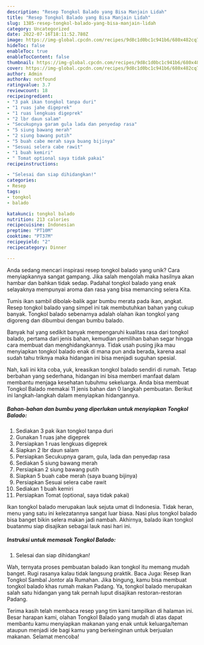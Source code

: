```yaml
---
description: "Resep Tongkol Balado yang Bisa Manjain Lidah"
title: "Resep Tongkol Balado yang Bisa Manjain Lidah"
slug: 1385-resep-tongkol-balado-yang-bisa-manjain-lidah
category: Uncategorized
date: 2022-07-16T18:11:52.780Z
image: https://img-global.cpcdn.com/recipes/9d8c1d0bc1c941b6/680x482cq70/tongkol-balado-foto-resep-utama.jpg
hideToc: false
enableToc: true
enableTocContent: false
thumbnail: https://img-global.cpcdn.com/recipes/9d8c1d0bc1c941b6/680x482cq70/tongkol-balado-foto-resep-utama.jpg
cover: https://img-global.cpcdn.com/recipes/9d8c1d0bc1c941b6/680x482cq70/tongkol-balado-foto-resep-utama.jpg
author: Admin
authorAv: notfound
ratingvalue: 3.7
reviewcount: 18
recipeingredient:
- "3 pak ikan tongkol tanpa duri"
- "1 ruas jahe digeprek"
- "1 ruas lengkuas digeprek"
- "2 lbr daun salam"
- "Secukupnya garam gula lada dan penyedap rasa"
- "5 siung bawang merah"
- "2 siung bawang putih"
- "5 buah cabe merah saya buang bijinya"
- "Sesuai selera cabe rawit"
- "1 buah kemiri"
- " Tomat optional saya tidak pakai"
recipeinstructions:

- "Selesai dan siap dihidangkan!"
categories:
- Resep
tags:
- tongkol
- balado

katakunci: tongkol balado 
nutrition: 213 calories
recipecuisine: Indonesian
preptime: "PT10M"
cooktime: "PT37M"
recipeyield: "2"
recipecategory: Dinner

---
```





Anda sedang mencari inspirasi resep tongkol balado yang unik? Cara menyiapkannya sangat gampang. Jika salah mengolah maka hasilnya akan hambar dan bahkan tidak sedap. Padahal tongkol balado yang enak selayaknya mempunyai aroma dan rasa yang bisa memancing selera Kita.





Tumis ikan sambil dibolak-balik agar bumbu merata pada ikan, angkat. Resep tongkol balado yang simpel ini tak membutuhkan bahan yang cukup banyak. Tongkol balado sebenarnya adalah olahan ikan tongkol yang digoreng dan dibumbui dengan bumbu balado.

Banyak hal yang sedikit banyak mempengaruhi kualitas rasa dari tongkol balado, pertama dari jenis bahan, kemudian pemilihan bahan segar hingga cara membuat dan menghidangkannya. Tidak usah pusing jika mau menyiapkan tongkol balado enak di mana pun anda berada, karena asal sudah tahu triknya maka hidangan ini bisa menjadi suguhan spesial.






Nah, kali ini kita coba, yuk, kreasikan tongkol balado sendiri di rumah. Tetap berbahan yang sederhana, hidangan ini bisa memberi manfaat dalam membantu menjaga kesehatan tubuhmu sekeluarga. Anda bisa membuat Tongkol Balado memakai 11 jenis bahan dan 0 langkah pembuatan. Berikut ini langkah-langkah dalam menyiapkan hidangannya.

<!--inarticleads1-->

##### Bahan-bahan dan bumbu yang diperlukan untuk menyiapkan Tongkol Balado:

1. Sediakan 3 pak ikan tongkol tanpa duri
1. Gunakan 1 ruas jahe digeprek
1. Persiapkan 1 ruas lengkuas digeprek
1. Siapkan 2 lbr daun salam
1. Persiapkan Secukupnya garam, gula, lada dan penyedap rasa
1. Sediakan 5 siung bawang merah
1. Persiapkan 2 siung bawang putih
1. Siapkan 5 buah cabe merah (saya buang bijinya)
1. Persiapkan Sesuai selera cabe rawit
1. Sediakan 1 buah kemiri
1. Persiapkan  Tomat (optional, saya tidak pakai)


Ikan tongkol balado merupakan lauk sejuta umat di Indonesia. Tidak heran, menu yang satu ini kelezatannya sangat luar biasa. Nasi plus tongkol balado bisa banget bikin selera makan jadi nambah. Akhirnya, balado ikan tongkol buatanmu siap disajikan sebagai lauk nasi hari ini. 

<!--inarticleads2-->

##### Instruksi untuk memasak Tongkol Balado:


1. Selesai dan siap dihidangkan!

Wah, ternyata proses pembuatan balado ikan tongkol itu memang mudah banget. Rugi rasanya kalau tidak langsung praktik. Baca Juga: Resep Ikan Tongkol Sambal Jontor ala Rumahan. Jika bingung, kamu bisa membuat tongkol balado khas rumah makan Padang. Ya, tongkol balado merupakan salah satu hidangan yang tak pernah luput disajikan restoran-restoran Padang. 

Terima kasih telah membaca resep yang tim kami tampilkan di halaman ini. Besar harapan kami, olahan Tongkol Balado yang mudah di atas dapat membantu kamu menyiapkan makanan yang enak untuk keluarga/teman ataupun menjadi ide bagi kamu yang berkeinginan untuk berjualan makanan. Selamat mencoba!
